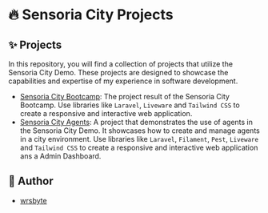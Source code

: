 # 🔥 Sensoria City Projects

## ✨ Projects

In this repository, you will find a collection of projects that utilize the Sensoria City Demo. These projects are designed to showcase the capabilities and expertise of my experience in software development.

- [Sensoria City Bootcamp](https://bootcamp.sc.wrsbyte.com): The project result of the Sensoria City Bootcamp. Use libraries like `Laravel`, `Liveware` and `Tailwind CSS` to create a responsive and interactive web application.
- [Sensoria City Agents](https://agents.sc.wrsbyte.com): A project that demonstrates the use of agents in the Sensoria City Demo. It showcases how to create and manage agents in a city environment. Use libraries like `Laravel`, `Filament`, `Pest`, `Liveware` and `Tailwind CSS` to create a responsive and interactive web application ans a Admin Dashboard.

## 🔧 Author

- [wrsbyte](https://wrsbyte.com)
